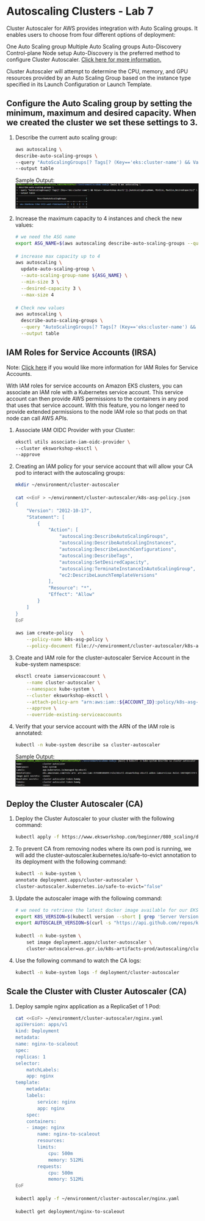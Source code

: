 # Autoscaling Clusters - Lab 7

Cluster Autoscaler for AWS provides integration with Auto Scaling groups. It enables users to choose from four different options of deployment:

One Auto Scaling group
Multiple Auto Scaling groups
Auto-Discovery
Control-plane Node setup
Auto-Discovery is the preferred method to configure Cluster Autoscaler. [Click here for more information.](https://github.com/kubernetes/autoscaler/tree/master/cluster-autoscaler/cloudprovider/aws)

Cluster Autoscaler will attempt to determine the CPU, memory, and GPU resources provided by an Auto Scaling Group based on the instance type specified in its Launch Configuration or Launch Template.

## Configure the Auto Scaling group by setting the minimum, maximum and desired capacity. When we created the cluster we set these settings to 3.

1. Describe the current auto scaling group:

    ```bash
    aws autoscaling \
    describe-auto-scaling-groups \
    --query "AutoScalingGroups[? Tags[? (Key=='eks:cluster-name') && Value=='eksworkshop-eksctl']].[AutoScalingGroupName, MinSize, MaxSize,DesiredCapacity]" \
    --output table
    ```
    Sample Output:
    ![role-1](./images/role-1.png)

2. Increase the maximum capacity to 4 instances and check the new values:
    
    ```bash
    # we need the ASG name
    export ASG_NAME=$(aws autoscaling describe-auto-scaling-groups --query "AutoScalingGroups[? Tags[? (Key=='eks:cluster-name') && Value=='eksworkshop-eksctl']].AutoScalingGroupName" --output text)

    # increase max capacity up to 4
    aws autoscaling \
      update-auto-scaling-group \
      --auto-scaling-group-name ${ASG_NAME} \
      --min-size 3 \
      --desired-capacity 3 \
      --max-size 4

    # Check new values
    aws autoscaling \
      describe-auto-scaling-groups \
      --query "AutoScalingGroups[? Tags[? (Key=='eks:cluster-name') && Value=='eksworkshop-eksctl']].[AutoScalingGroupName, MinSize, MaxSize,DesiredCapacity]" \
      --output table
    ```
## IAM Roles for Service Accounts (IRSA)

Note: [Click here](https://www.eksworkshop.com/beginner/110_irsa/) if you would like more information for IAM Roles for Service Accounts.

With IAM roles for service accounts on Amazon EKS clusters, you can associate an IAM role with a Kubernetes service account. This service account can then provide AWS permissions to the containers in any pod that uses that service account. With this feature, you no longer need to provide extended permissions to the node IAM role so that pods on that node can call AWS APIs.

1. Associate IAM OIDC Provider with your Cluster:

    ```bash
    eksctl utils associate-iam-oidc-provider \
    --cluster eksworkshop-eksctl \
    --approve
    ```
2. Creating an IAM policy for your service account that will allow your CA pod to interact with the autoscaling groups:

    ```bash
    mkdir ~/environment/cluster-autoscaler

    cat <<EoF > ~/environment/cluster-autoscaler/k8s-asg-policy.json
    {
        "Version": "2012-10-17",
        "Statement": [
            {
                "Action": [
                    "autoscaling:DescribeAutoScalingGroups",
                    "autoscaling:DescribeAutoScalingInstances",
                    "autoscaling:DescribeLaunchConfigurations",
                    "autoscaling:DescribeTags",
                    "autoscaling:SetDesiredCapacity",
                    "autoscaling:TerminateInstanceInAutoScalingGroup",
                    "ec2:DescribeLaunchTemplateVersions"
                ],
                "Resource": "*",
                "Effect": "Allow"
            }
        ]
    }
    EoF

    aws iam create-policy   \
        --policy-name k8s-asg-policy \
        --policy-document file://~/environment/cluster-autoscaler/k8s-asg-policy.json
    ```

3. Create and IAM role for the cluster-autoscaler Service Account in the kube-system namespsce:

    ```bash
    eksctl create iamserviceaccount \
        --name cluster-autoscaler \
        --namespace kube-system \
        --cluster eksworkshop-eksctl \
        --attach-policy-arn "arn:aws:iam::${ACCOUNT_ID}:policy/k8s-asg-policy" \
        --approve \
        --override-existing-serviceaccounts
    ```
4. Verify that your service account with the ARN of the IAM role is annotated:

    ```bash
    kubectl -n kube-system describe sa cluster-autoscaler
    ```
    Sample Output:
    ![role-1](./images/role-2.png)

## Deploy the Cluster Autoscaler (CA)

1. Deploy the Cluster Autoscaler to your cluster with the following command:

    ```bash
    kubectl apply -f https://www.eksworkshop.com/beginner/080_scaling/deploy_ca.files/cluster-autoscaler-autodiscover.yaml
    ```
2. To prevent CA from removing nodes where its own pod is running, we will add the cluster-autoscaler.kubernetes.io/safe-to-evict annotation to its deployment with the following command:

    ```bash
    kubectl -n kube-system \
    annotate deployment.apps/cluster-autoscaler \
    cluster-autoscaler.kubernetes.io/safe-to-evict="false"
    ```
3. Update the autoscaler image with the following command:

    ```bash
    # we need to retrieve the latest docker image available for our EKS version
    export K8S_VERSION=$(kubectl version --short | grep 'Server Version:' | sed 's/[^0-9.]*\([0-9.]*\).*/\1/' | cut -d. -f1,2)
    export AUTOSCALER_VERSION=$(curl -s "https://api.github.com/repos/kubernetes/autoscaler/releases" | grep '"tag_name":' | sed -s 's/.*-\([0-9][0-9\.]*\).*/\1/' | grep -m1 ${K8S_VERSION})

    kubectl -n kube-system \
        set image deployment.apps/cluster-autoscaler \
        cluster-autoscaler=us.gcr.io/k8s-artifacts-prod/autoscaling/cluster-autoscaler:v${AUTOSCALER_VERSION}
    ```
4. Use the following command to watch the CA logs:

    ```bash
    kubectl -n kube-system logs -f deployment/cluster-autoscaler
    ```

## Scale the Cluster with Cluster Autoscaler (CA)

1. Deploy sample nginx application as a ReplicaSet of 1 Pod:

    ```bash
    cat <<EoF> ~/environment/cluster-autoscaler/nginx.yaml
    apiVersion: apps/v1
    kind: Deployment
    metadata:
    name: nginx-to-scaleout
    spec:
    replicas: 1
    selector:
        matchLabels:
        app: nginx
    template:
        metadata:
        labels:
            service: nginx
            app: nginx
        spec:
        containers:
        - image: nginx
            name: nginx-to-scaleout
            resources:
            limits:
                cpu: 500m
                memory: 512Mi
            requests:
                cpu: 500m
                memory: 512Mi
    EoF

    kubectl apply -f ~/environment/cluster-autoscaler/nginx.yaml

    kubectl get deployment/nginx-to-scaleout
    ```